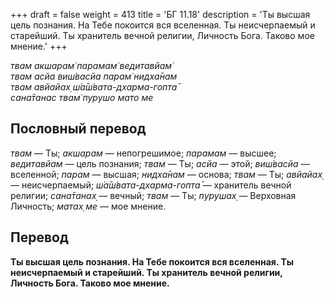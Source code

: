 +++
draft = false
weight = 413
title = 'БГ 11.18'
description = 'Ты высшая цель познания. На Тебе покоится вся вселенная. Ты неисчерпаемый и старейший. Ты хранитель вечной религии, Личность Бога. Таково мое мнение.'
+++

_твам акшарам̇ парамам̇ ведитавйам̇  
твам асйа виш́васйа парам̇ нидха̄нам  
твам авйайах̣ ш́а̄ш́вата-дхарма-гопта̄  
сана̄танас твам̇ пурушо мато ме_

## Пословный перевод

_твам_ — Ты; _акшарам_ — непогрешимое; _парамам_ — высшее; _ведитавйам_ — цель познания; _твам_ — Ты; _асйа_ — этой; _виш́васйа_ — вселенной; _парам_ — высшая; _нидха̄нам_ — основа; _твам_ — Ты; _авйайах̣_ — неисчерпаемый; _ш́а̄ш́вата_\-_дхарма_\-_гопта̄_ — хранитель вечной религии; _сана̄танах̣_ — вечный; _твам_ — Ты; _пурушах̣_ — Верховная Личность; _матах̣_ _ме_ — мое мнение.

## Перевод

**Ты высшая цель познания. На Тебе покоится вся вселенная. Ты неисчерпаемый и старейший. Ты хранитель вечной религии, Личность Бога. Таково мое мнение.**
